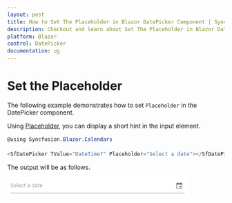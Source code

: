 ```yaml
---
layout: post
title: How to Set The Placeholder in Blazor DatePicker Component | Syncfusion
description: Checkout and learn about Set The Placeholder in Blazor DatePicker component of Syncfusion, and more details.
platform: Blazor
control: DatePicker
documentation: ug
---
```


# Set the Placeholder

The following example demonstrates how to set `Placeholder` in the DatePicker component.

Using [Placeholder](https://help.syncfusion.com/cr/blazor/Syncfusion.Blazor.Calendars.SfDatePicker-1.html#Syncfusion_Blazor_Calendars_SfDatePicker_1_Placeholder), you can display a short hint in the input element.

```csharp
@using Syncfusion.Blazor.Calendars

<SfDatePicker TValue="DateTime?" Placeholder="Select a date"></SfDatePicker>
```

The output will be as follows.

![datepicker](../images/placeholder.png)